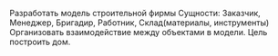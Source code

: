 Разработать модель строительной фирмы
Сущности: Заказчик, Менеджер, Бригадир, Работник, Склад(материалы, инструменты)
Организовать взаимодействие между объектами в модели.
Цель построить дом.